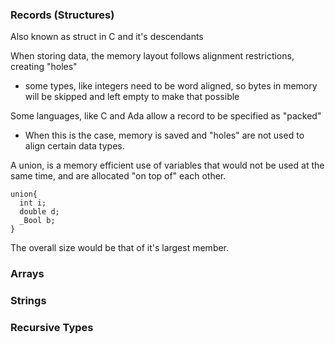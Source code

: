 ### Records (Structures)
Also known as struct in C and it's descendants

When storing data, the memory layout follows alignment restrictions, creating "holes" 
- some types, like integers need to be word aligned, so bytes in memory will be skipped and left empty to make that possible

Some languages, like C and Ada allow a record to be specified as "packed"
- When this is the case, memory is saved and "holes" are not used to align certain data types. 

A union, is a memory efficient use of variables that would not be used at the same time, and are allocated "on top of" each other.
```
union{
  int i;
  double d;
  _Bool b;
} 
``` 


The overall size would be that of it's largest member.

### Arrays


### Strings


### Recursive Types

